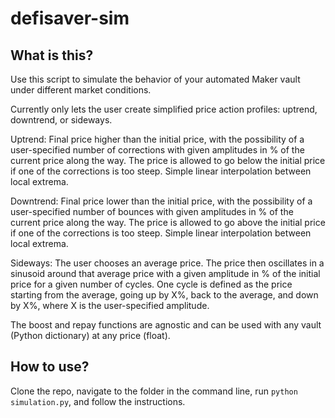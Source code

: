 # defisaver-sim

## What is this?

Use this script to simulate the behavior of your automated Maker vault under different market conditions.

Currently only lets the user create simplified price action profiles: uptrend, downtrend, or sideways.

Uptrend: Final price higher than the initial price, with the possibility of a user-specified number of corrections with given amplitudes in % of the current price along the way. The price is allowed to go below the initial price if one of the corrections is too steep. Simple linear interpolation between local extrema.

Downtrend: Final price lower than the initial price, with the possibility of a user-specified number of bounces with given amplitudes in % of the current price along the way. The price is allowed to go above the initial price if one of the corrections is too steep. Simple linear interpolation between local extrema.

Sideways: The user chooses an average price. The price then oscillates in a sinusoid around that average price with a given amplitude in % of the initial price for a given number of cycles. One cycle is defined as the price starting from the average, going up by X%, back to the average, and down by X%, where X is the user-specified amplitude.

The boost and repay functions are agnostic and can be used with any vault (Python dictionary) at any price (float).

## How to use?

Clone the repo, navigate to the folder in the command line, run ``python simulation.py``, and follow the instructions.
